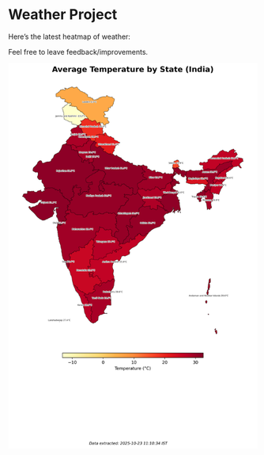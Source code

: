 # Weather Project

Here’s the latest heatmap of weather:

Feel free to leave feedback/improvements.

![India Heatmap](docs/assets/india_heatmap.png?v=F9BFD5)
